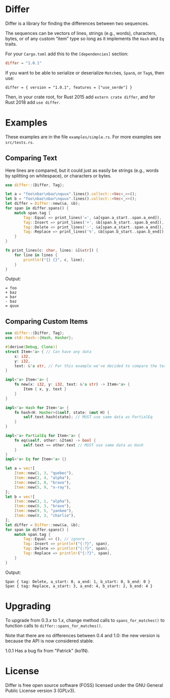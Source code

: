# Differ

Differ is a library for finding the differences between two sequences.

The sequences can be vectors of lines, strings (e.g., words), characters,
bytes, or of any custom “item” type so long as it implements the `Hash`
and `Eq` traits.

For your `Cargo.toml` add this to the `[dependencies]` section:
```toml
differ = "1.0.1"
```

If you want to be able to serialize or deserialize `Match`es, `Span`s, or
`Tag`s, then use:

```toml,ignore
differ = { version = "1.0.1", features = ["use_serde"] }
```

Then, in your crate root, for Rust 2015 add `extern crate differ`, and for
Rust 2018 add `use differ`.

# Examples

These examples are in the file `examples/simple.rs`. For more examples see
`src/tests.rs`.

## Comparing Text

Here lines are compared, but it could just as easily be strings (e.g.,
words by splitting on whitespace), or characters or bytes.

```rust
use differ::{Differ, Tag};

let a = "foo\nbar\nbaz\nquux".lines().collect::<Vec<_>>();
let b = "foo\nbaz\nbar\nquux".lines().collect::<Vec<_>>();
let differ = Differ::new(&a, &b);
for span in differ.spans() {
    match span.tag {
        Tag::Equal => print_lines('=', &a[span.a_start..span.a_end]),
        Tag::Insert => print_lines('+', &b[span.b_start..span.b_end]),
        Tag::Delete => print_lines('-', &a[span.a_start..span.a_end]),
        Tag::Replace => print_lines('%', &b[span.b_start..span.b_end]),
    }
}

fn print_lines(c: char, lines: &[&str]) {
    for line in lines {
        println!("{} {}", c, line);
    }
}
```

Output:
```text
= foo
+ baz
= bar
- baz
= quux
```

## Comparing Custom Items

```rust
use differ::{Differ, Tag};
use std::hash::{Hash, Hasher};

#[derive(Debug, Clone)]
struct Item<'a> { // Can have any data
    x: i32,
    y: i32,
    text: &'a str, // For this example we've decided to compare the text
}

impl<'a> Item<'a> {
    fn new(x: i32, y: i32, text: &'a str) -> Item<'a> {
        Item { x, y, text }
    }
}

impl<'a> Hash for Item<'a> {
    fn hash<H: Hasher>(&self, state: &mut H) {
        self.text.hash(state); // MUST use same data as PartialEq
    }
}

impl<'a> PartialEq for Item<'a> {
    fn eq(&self, other: &Item) -> bool {
        self.text == other.text // MUST use same data as Hash
    }
}
impl<'a> Eq for Item<'a> {}

let a = vec![
    Item::new(1, 3, "quebec"),
    Item::new(2, 4, "alpha"),
    Item::new(3, 8, "bravo"),
    Item::new(5, 9, "x-ray"),
];
let b = vec![
    Item::new(3, 1, "alpha"),
    Item::new(8, 3, "bravo"),
    Item::new(9, 5, "yankee"),
    Item::new(8, 3, "charlie"),
];
let differ = Differ::new(&a, &b);
for span in differ.spans() {
    match span.tag {
        Tag::Equal => (), // ignore
        Tag::Insert => println!("{:?}", span),
        Tag::Delete => println!("{:?}", span),
        Tag::Replace => println!("{:?}", span),
    }
}
```

Output:
```text
Span { tag: Delete, a_start: 0, a_end: 1, b_start: 0, b_end: 0 }
Span { tag: Replace, a_start: 3, a_end: 4, b_start: 2, b_end: 4 }
```

# Upgrading

To upgrade from 0.3._x_ to 1._x_, change method calls to
`spans_for_matches()` to function calls to `differ::spans_for_matches()`.

Note that there are no differences between 0.4 and 1.0: the new version is
because the API is now considered stable.

1.0.1 Has a bug fix from "Patrick" (ko1N).

# License

Differ is free open source software (FOSS) licensed under the GNU
General Public License version 3 (GPLv3).
